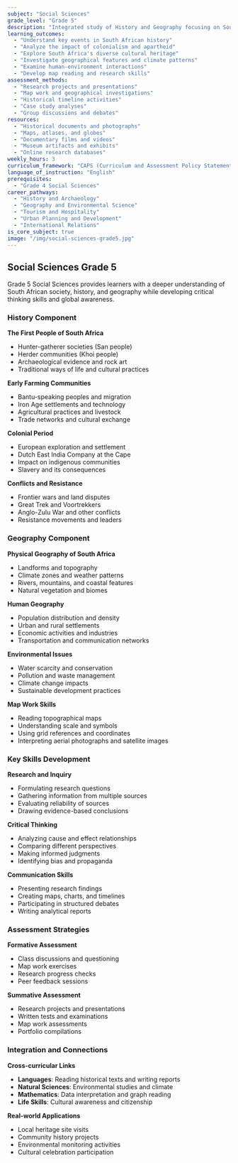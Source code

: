 ```yaml
---
subject: "Social Sciences"
grade_level: "Grade 5"
description: "Integrated study of History and Geography focusing on South African heritage, world connections, and developing critical thinking about society and environment."
learning_outcomes:
  - "Understand key events in South African history"
  - "Analyze the impact of colonialism and apartheid"
  - "Explore South Africa's diverse cultural heritage"
  - "Investigate geographical features and climate patterns"
  - "Examine human-environment interactions"
  - "Develop map reading and research skills"
assessment_methods:
  - "Research projects and presentations"
  - "Map work and geographical investigations"
  - "Historical timeline activities"
  - "Case study analyses"
  - "Group discussions and debates"
resources:
  - "Historical documents and photographs"
  - "Maps, atlases, and globes"
  - "Documentary films and videos"
  - "Museum artifacts and exhibits"
  - "Online research databases"
weekly_hours: 3
curriculum_framework: "CAPS (Curriculum and Assessment Policy Statement)"
language_of_instruction: "English"
prerequisites:
  - "Grade 4 Social Sciences"
career_pathways:
  - "History and Archaeology"
  - "Geography and Environmental Science"
  - "Tourism and Hospitality"
  - "Urban Planning and Development"
  - "International Relations"
is_core_subject: true
image: "/img/social-sciences-grade5.jpg"
---
```


## Social Sciences Grade 5

Grade 5 Social Sciences provides learners with a deeper understanding of South African society, history, and geography while developing critical thinking skills and global awareness.

### History Component

**The First People of South Africa**
- Hunter-gatherer societies (San people)
- Herder communities (Khoi people)
- Archaeological evidence and rock art
- Traditional ways of life and cultural practices

**Early Farming Communities**
- Bantu-speaking peoples and migration
- Iron Age settlements and technology
- Agricultural practices and livestock
- Trade networks and cultural exchange

**Colonial Period**
- European exploration and settlement
- Dutch East India Company at the Cape
- Impact on indigenous communities
- Slavery and its consequences

**Conflicts and Resistance**
- Frontier wars and land disputes
- Great Trek and Voortrekkers
- Anglo-Zulu War and other conflicts
- Resistance movements and leaders

### Geography Component

**Physical Geography of South Africa**
- Landforms and topography
- Climate zones and weather patterns
- Rivers, mountains, and coastal features
- Natural vegetation and biomes

**Human Geography**
- Population distribution and density
- Urban and rural settlements
- Economic activities and industries
- Transportation and communication networks

**Environmental Issues**
- Water scarcity and conservation
- Pollution and waste management
- Climate change impacts
- Sustainable development practices

**Map Work Skills**
- Reading topographical maps
- Understanding scale and symbols
- Using grid references and coordinates
- Interpreting aerial photographs and satellite images

### Key Skills Development

**Research and Inquiry**
- Formulating research questions
- Gathering information from multiple sources
- Evaluating reliability of sources
- Drawing evidence-based conclusions

**Critical Thinking**
- Analyzing cause and effect relationships
- Comparing different perspectives
- Making informed judgments
- Identifying bias and propaganda

**Communication Skills**
- Presenting research findings
- Creating maps, charts, and timelines
- Participating in structured debates
- Writing analytical reports

### Assessment Strategies

**Formative Assessment**
- Class discussions and questioning
- Map work exercises
- Research progress checks
- Peer feedback sessions

**Summative Assessment**
- Research projects and presentations
- Written tests and examinations
- Map work assessments
- Portfolio compilations

### Integration and Connections

**Cross-curricular Links**
- **Languages**: Reading historical texts and writing reports
- **Natural Sciences**: Environmental studies and climate
- **Mathematics**: Data interpretation and graph reading
- **Life Skills**: Cultural awareness and citizenship

**Real-world Applications**
- Local heritage site visits
- Community history projects
- Environmental monitoring activities
- Cultural celebration participation